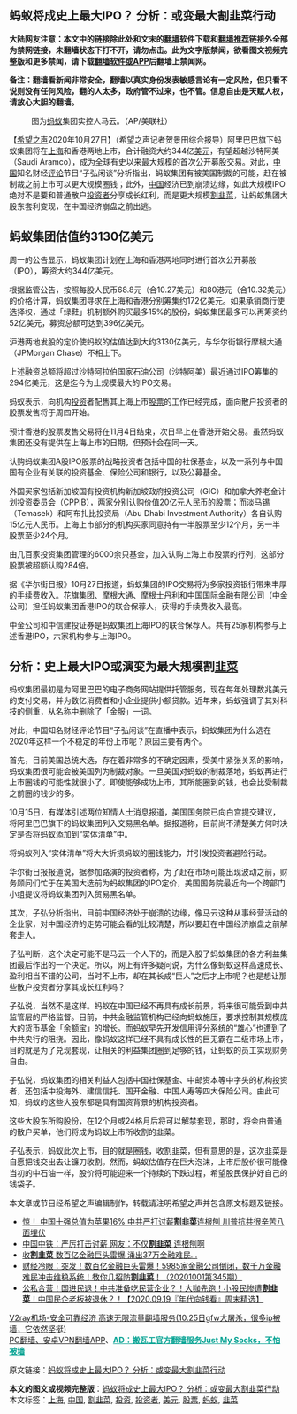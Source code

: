  <h2>蚂蚁将成史上最大IPO？ 分析：或变最大割韭菜行动</h2> <p class="notice"><b>大陆网友注意：本文中的链接除此处和文末的<a href="https://github.com/bannedbook/fanqiang" >翻墙</a>软件下载和<a href="https://github.com/killgcd/justmysocks/blob/master/README.md">翻墙推荐</a>链接外全部为禁网链接，未翻墙状态下打不开，请勿点击。此为文字版禁闻，欲看图文视频完整版和更多禁闻，请下载<a href="https://github.com/bannedbook/fanqiang">翻墙软件或APP</a>后翻墙上禁闻网。</p><p>备注：翻墙看新闻非常安全，翻墙以真实身份发表敏感言论有一定风险，但只看不说则没有任何风险，翻的人太多，政府管不过来，也不管。信息自由是天赋人权，请放心大胆的翻墙。</b></p>  <div class="entry"> <figure><figcaption>图为<a href="https://www.bannedbook.org/bnews/tag/%e8%9a%82%e8%9a%81/" class="st_tag internal_tag" rel="tag" title="标签 蚂蚁 下的日志">蚂蚁</a>集团实控人马云。（AP/美联社）</figcaption></figure> <p>【<span class='wp_keywordlink_affiliate'><a href="https://www.soundofhope.org" title="希望之声" target="_blank">希望之声</a></span>2020年10月27日】（希望之声记者贺景田综合报导）阿里巴巴旗下蚂蚁集团将在<a href="https://www.bannedbook.org/bnews/tag/%e4%b8%8a%e6%b5%b7/" class="st_tag internal_tag" rel="tag" title="标签 上海 下的日志">上海</a>和香港两地上市，合计融资大约344亿<a href="https://www.bannedbook.org/bnews/tag/%e7%be%8e%e5%85%83/" class="st_tag internal_tag" rel="tag" title="标签 美元 下的日志">美元</a>，有望超越沙特阿美（Saudi Aramco），成为全球有史以来最大规模的首次公开募股交易。对此，<span class='wp_keywordlink_affiliate'><a href="https://www.bannedbook.org/" title="中国" target="_blank">中国</a></span>知名财经<span class='wp_keywordlink_affiliate'><a href="https://www.bannedbook.org/bnews/comments/" title="新闻评论" target="_blank">评论</a></span>节目“子弘闲谈”分析指出，蚂蚁集团有被美国制裁的可能，赶在被制裁之前上市可以更大规模圈钱；此外，<a href="https://www.bannedbook.org/bnews/tag/%E4%B8%AD%E5%9B%BD/" class="st_tag internal_tag" rel="tag" title="标签 中国 下的日志">中国</a>经济已到崩溃边缘，如此大规模IPO绝对不是要和普通散户<a href="https://www.bannedbook.org/bnews/tag/%e6%8a%95%e8%b5%84%e8%80%85/" class="st_tag internal_tag" rel="tag" title="标签 投资者 下的日志">投资者</a>分享成长红利，而是更大规模<a href="https://www.bannedbook.org/bnews/tag/%E5%89%B2%E9%9F%AD%E8%8F%9C/" class="st_tag internal_tag" rel="tag" title="标签 割韭菜 下的日志">割韭菜</a>，让蚂蚁集团大股东套利变现，在中国经济崩盘之前出逃。</p> <h2><strong>蚂蚁集团估值约3130亿美元</strong></h2> <p>周一的公告显示，蚂蚁集团计划在上海和香港两地同时进行首次公开募股（IPO），筹资大约344亿美元。</p> <p>根据监管公告，按照每股人民币68.8元（合10.27美元）和80港元（合10.32美元）的价格计算，蚂蚁集团寻求在上海和香港分别筹集约172亿美元。如果承销商行使选择权，通过「绿鞋」机制额外购买最多15%的股份，蚂蚁集团最多可以再筹资约52亿美元，募资总额可达到396亿美元。</p> <p>沪港两地发股的定价使蚂蚁的估值达到大约3130亿美元，与华尔街银行摩根大通（JPMorgan Chase）不相上下。</p> <p>上述融资总额将超过沙特阿拉伯国家石油公司（沙特阿美）最近通过IPO筹集的294亿美元，这是迄今为止规模最大的IPO交易。</p> <p>蚂蚁表示，向机构<a href="https://www.bannedbook.org/bnews/tag/%e6%8a%95%e8%b5%84/" class="st_tag internal_tag" rel="tag" title="标签 投资 下的日志">投资</a>者配售其上海上市<a href="https://www.bannedbook.org/bnews/tag/%e8%82%a1%e7%a5%a8/" class="st_tag internal_tag" rel="tag" title="标签 股票 下的日志">股票</a>的工作已经完成，面向散户投资者的股票发售将于周四开始。</p>  <p>预计香港的股票发售交易将在11月4日结束，次日早上在香港开始交易。虽然蚂蚁集团还没有提供在上海上市的日期，但预计会在同一天。</p> <p>认购蚂蚁集团A股IPO股票的战略投资者包括中国的社保基金，以及一系列与中国国有企业有关联的投资基金、保险公司和银行，以及公募基金。</p> <p>外国买家包括新加坡国有投资机构新加坡政府投资公司（GIC）和加拿大养老金计划投资委员会（CPPIB），两家分别认购价值20亿元人民币的股票；而淡马锡（Temasek）和阿布扎比投资局（Abu Dhabi Investment Authority）各自认购15亿元人民币。上海上市部分的机构买家同意持有一半股票至少12个月，另一半股票至少24个月。</p> <p>由几百家投资集团管理的6000余只基金，加入认购上海上市股票的行列，这部分股票被超额认购284倍。</p> <p>据《华尔街日报》10月27日报道，蚂蚁集团的IPO交易将为多家投资银行带来丰厚的手续费收入。花旗集团、摩根大通、摩根士丹利和中国国际金融有限公司（中金公司）担任蚂蚁集团香港IPO的联合保荐人，获得的手续费收入最高。</p> <p>中金公司和中信建投证券是蚂蚁集团上海IPO的联合保荐人。共有25家机构参与上述香港IPO，六家机构参与上海IPO。</p>  <h2><strong>分析：史上最大IPO或演变为最大规模割<a href="https://www.bannedbook.org/bnews/tag/%e9%9f%ad%e8%8f%9c/" class="st_tag internal_tag" rel="tag" title="标签 韭菜 下的日志">韭菜</a></strong></h2> <p>蚂蚁集团最初是为阿里巴巴的电子商务网站提供托管服务，现在每年处理数兆美元的支付交易，并为数亿消费者和小企业提供小额贷款。近年来，蚂蚁强调了其对科技的侧重，从名称中删除了「金服」一词。</p> <p>对此，中国知名财经评论节目“子弘闲谈”在直播中表示，蚂蚁集团为什么选在2020年这样一个不稳定的年份上市呢？原因主要有两个。</p> <p>首先，目前美国总统大选，存在着非常多的不确定因素，受美中紧张关系的影响，蚂蚁集团很可能会被美国列为制裁对象。一旦美国对蚂蚁的制裁落地，蚂蚁再进行上市圈钱的可能性就很小了。即使能够成功上市，其所能圈到的钱，也会比受制裁之前圈的钱少的多。</p> <p>10月15日，有媒体引述两位知情人士消息报道，美国国务院已向白宫提交建议，将阿里巴巴旗下的蚂蚁集团列入交易黑名单。据报道称，目前尚不清楚美方何时决定是否将蚂蚁添加到“实体清单”中。</p> <p>将蚂蚁列入“实体清单”将大大折损蚂蚁的圈钱能力，并引发投资者避险行动。</p> <p>华尔街日报报道说，据参加路演的投资者称，为了赶在市场可能出现波动之前，财务顾问们忙于在美国大选前为蚂蚁集团的IPO定价，美国国务院最近向一个跨部门小组提议将蚂蚁集团列入贸易黑名单。</p>  <p>其次，子弘分析指出，目前中国经济处于崩溃的边缘，像马云这种从事经营活动的企业家，对中国经济的走势可能会看的比较清楚，所以要赶在中国经济崩盘之前解套走人。</p> <p>子弘判断，这个决定可能不是马云一个人下的，而是入股了蚂蚁集团的各方利益集团最后作出的一个决定。所以，网上有许多疑问说，为什么像蚂蚁这样高速成长、盈利相当不错的公司，当时不上市，却在其长成“巨人”之后才上市呢？也是想让那些散户投资者分享其成长红利吗？</p> <p>子弘说，当然不是这样。蚂蚁在中国已经不再具有成长前景，将来很可能受到中共监管层的严格监督。目前，中共金融监管机构已经向蚂蚁施压，要求控制其规模庞大的货币基金「余额宝」的增长。而蚂蚁早先开发信用评分系统的“雄心”也遭到了中共央行的阻挠。因此，像蚂蚁这样已经不具有成长性的巨无霸在二级市场上市，目的就是为了兑现套现，让相关的利益集团圈到足够的钱，让蚂蚁的员工实现财务自由。</p> <p>子弘说，蚂蚁集团的相关利益人包括中国社保基金、中邮资本等中字头的机构投资者，还包括中投海外、建信信托、国开金融、中国人寿等四大保险公司。由此可知，蚂蚁的这些大股东都是具有国资背景的机构投资者。</p> <p>这些大股东所购股份，在12个月或24格月后将可以解禁套现，那时，将会由普通的散户买单，他们将成为蚂蚁上市所收割的韭菜。</p> <p>子弘表示，蚂蚁此次上市，目的就是圈钱，收割韭菜，但有意思的是，这次韭菜是自愿把钱交出去让镰刀收割。然而，蚂蚁估值存在巨大泡沫，上市后股价很可能像当初的中石油一样，股价将可能迎来一个持续的下跌过程，希望股民保护好自己的钱袋子。</p>  <p>本文章或节目经希望之声编辑制作，转载请注明希望之声并包含原文标题及链接。</p> <ul class='op-related-articles' title='相关阅读'> <li><a href='https://www.bannedbook.org/bnews/topimagenews/20201014/1413721.html' target='_blank'>惊！ 中国十强总值为苹果16% 中共严打讨薪<b>割韭菜</b>连根刨 川普抗共很辛苦八面埋伏</a></li> <li><a href='https://www.bannedbook.org/bnews/cbnews/20201013/1412682.html' target='_blank'>中国中铁：严厉打击讨薪 网友：不仅<b>割韭菜</b> 连根刨啊</a></li> <li><a href='https://www.bannedbook.org/bnews/finance/20201003/1407426.html' target='_blank'>收<b>割韭菜</b> 数百亿金融巨头雷爆 涌出37万金融难民…</a></li> <li><a href='https://www.bannedbook.org/bnews/bannedvideo/20201001/1406356.html' target='_blank'>财经冷眼：突发！数百亿金融巨头雷爆！5985家金融公司倒闭，数千万金融难民冲击维稳系统！教你几招防<b>割韭菜</b>！（20201001第345期）</a></li> <li><a href='https://www.bannedbook.org/bnews/taiwannews/20200919/1399451.html' target='_blank'>公私合营！国进民退！中共准备吃民营企业？！大咖先跑！小股民惨遭<b>割韭菜</b>！中国民企老板被退休？！【2020.09.19『年代向钱看』周末精选】</a></li> </ul> <p class="texttj"> <a href="https://www.bannedbook.org/forum23/topic22702.html" target="_blank">V2ray机场-安全可靠经济 高速无限流量翻墙服务(10.25日gfw大屠杀，很多ip被墙，它依然坚挺)</a><br/> <a href="https://github.com/bannedbook/fanqiang/wiki/%E7%A6%81%E9%97%BB%E7%BD%91%E5%AE%89%E5%8D%93%E7%BF%BB%E5%A2%99%E6%96%B0%E9%97%BBAPP" target="_blank">PC翻墙、安卓VPN翻墙APP</a>、<span onclick="window.open('https://github.com/killgcd/justmysocks/blob/master/README.md')" style="font-weight:bold;color:#00A191;cursor:pointer;text-decoration:underline;outline:none">AD：搬瓦工官方翻墙服务Just My Socks，不怕被墙</span></p><p>原文链接：<a class="src_link"  href="https://www.soundofhope.org/post/436537" target="_blank">蚂蚁将成史上最大IPO？ 分析：或变最大割韭菜行动</a></p><a name='sharetosocial'></a>       <div><b>本文的图文或视频完整版</b>：<a href='https://www.bannedbook.org/bnews/comments/20201028/1421359.html'>蚂蚁将成史上最大IPO？ 分析：或变最大割韭菜行动</a></div>  </div><!--END ENTRY--> <div class="postfooter"> <div>本文标签：<a href="https://www.bannedbook.org/bnews/tag/%e4%b8%8a%e6%b5%b7/" rel="tag">上海</a>, <a href="https://www.bannedbook.org/bnews/tag/%E4%B8%AD%E5%9B%BD/" rel="tag">中国</a>, <a href="https://www.bannedbook.org/bnews/tag/%E5%89%B2%E9%9F%AD%E8%8F%9C/" rel="tag">割韭菜</a>, <a href="https://www.bannedbook.org/bnews/tag/%e6%8a%95%e8%b5%84/" rel="tag">投资</a>, <a href="https://www.bannedbook.org/bnews/tag/%e6%8a%95%e8%b5%84%e8%80%85/" rel="tag">投资者</a>, <a href="https://www.bannedbook.org/bnews/tag/%e7%be%8e%e5%85%83/" rel="tag">美元</a>, <a href="https://www.bannedbook.org/bnews/tag/%e8%82%a1%e7%a5%a8/" rel="tag">股票</a>, <a href="https://www.bannedbook.org/bnews/tag/%e8%9a%82%e8%9a%81/" rel="tag">蚂蚁</a>, <a href="https://www.bannedbook.org/bnews/tag/%e9%9f%ad%e8%8f%9c/" rel="tag">韭菜</a></div>  </div><!--END POSTFOOTER--> 